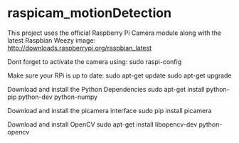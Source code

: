 raspicam_motionDetection
========================
This project uses the official Raspberry Pi Camera module along with the latest Raspbian Weezy image:
http://downloads.raspberrypi.org/raspbian_latest

Dont forget to activate the camera using:
sudo raspi-config

Make sure your RPi is up to date:
sudo apt-get update
sudo apt-get upgrade

Download and install the Python Dependencies
sudo apt-get install python-pip python-dev python-numpy

Download and install the picamera interface
sudo pip install picamera

Download and install OpenCV
sudo apt-get install libopencv-dev python-opencv
